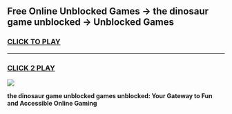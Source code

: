 
## Free Online Unblocked Games → the dinosaur game unblocked → Unblocked Games
<h3>
<a href="https://premium.freeplayer.one?title=the_dinosaur_game_unblocked&ref=21F">CLICK TO PLAY</a></h3>
<hr>

<h3>
<a href="https://premium.freeplayer.one?title=the_dinosaur_game_unblocked&ref=21F">CLICK 2 PLAY</a>
  
</h3>

<a href="https://premium.freeplayer.one?title=the_dinosaur_game_unblocked&ref=21F/"><img src="https://clearcache.store/games.png"></a>


**the dinosaur game unblocked games unblocked: Your Gateway to Fun and Accessible Online Gaming**
